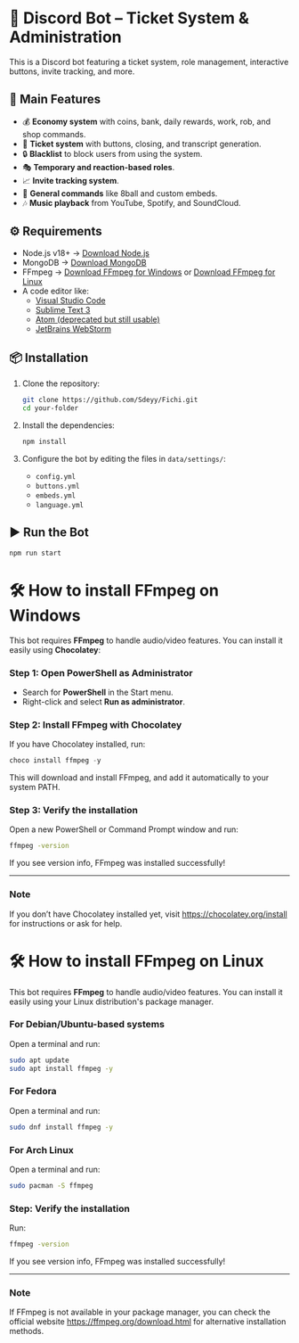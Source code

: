 # 🤖 Discord Bot – Ticket System & Administration

This is a Discord bot featuring a ticket system, role management, interactive buttons, invite tracking, and more.

## 🚀 Main Features

- 💰 **Economy system** with coins, bank, daily rewards, work, rob, and shop commands.
- 📩 **Ticket system** with buttons, closing, and transcript generation.
- 🔒 **Blacklist** to block users from using the system.
- 🎭 **Temporary and reaction-based roles**.
- 📈 **Invite tracking system**.
- 🎱 **General commands** like 8ball and custom embeds.
- 🎶 **Music playback** from YouTube, Spotify, and SoundCloud.

## ⚙️ Requirements

- Node.js v18+ → [Download Node.js](https://nodejs.org/es/download)
- MongoDB → [Download MongoDB](https://www.mongodb.com/try/download/community)
- FFmpeg → [Download FFmpeg for Windows](https://github.com/Sdeyy/Fichi?tab=readme-ov-file#%EF%B8%8F-how-to-install-ffmpeg-on-windows) or [Download FFmpeg for Linux](https://github.com/Sdeyy/Fichi?tab=readme-ov-file#%EF%B8%8F-how-to-install-ffmpeg-on-linux)
- A code editor like:
  - [Visual Studio Code](https://code.visualstudio.com/)
  - [Sublime Text 3](https://www.sublimetext.com/3)
  - [Atom (deprecated but still usable)](https://github.com/atom/atom/releases)
  - [JetBrains WebStorm](https://www.jetbrains.com/webstorm/)



## 📦 Installation

1. Clone the repository:
   ```bash
   git clone https://github.com/Sdeyy/Fichi.git
   cd your-folder
   ```

2. Install the dependencies:
   ```bash
   npm install
   ```

3. Configure the bot by editing the files in `data/settings/`:
   - `config.yml`
   - `buttons.yml`
   - `embeds.yml`
   - `language.yml`

## ▶️ Run the Bot

```bash
npm run start
```


# 🛠️ How to install FFmpeg on Windows

This bot requires **FFmpeg** to handle audio/video features. You can install it easily using **Chocolatey**:

### Step 1: Open PowerShell as Administrator

- Search for **PowerShell** in the Start menu.
- Right-click and select **Run as administrator**.

### Step 2: Install FFmpeg with Chocolatey

If you have Chocolatey installed, run:

```powershell
choco install ffmpeg -y
```

This will download and install FFmpeg, and add it automatically to your system PATH.

### Step 3: Verify the installation

Open a new PowerShell or Command Prompt window and run:

```bash
ffmpeg -version
```

If you see version info, FFmpeg was installed successfully!

---

### Note

If you don’t have Chocolatey installed yet, visit https://chocolatey.org/install for instructions or ask for help.


# 🛠️ How to install FFmpeg on Linux

This bot requires **FFmpeg** to handle audio/video features. You can install it easily using your Linux distribution's package manager.

### For Debian/Ubuntu-based systems

Open a terminal and run:

```bash
sudo apt update
sudo apt install ffmpeg -y
```

### For Fedora

Open a terminal and run:

```bash
sudo dnf install ffmpeg -y
```

### For Arch Linux

Open a terminal and run:

```bash
sudo pacman -S ffmpeg
```

### Step: Verify the installation

Run:

```bash
ffmpeg -version
```

If you see version info, FFmpeg was installed successfully!

---

### Note

If FFmpeg is not available in your package manager, you can check the official website https://ffmpeg.org/download.html for alternative installation methods.
